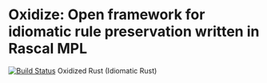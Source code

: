 # Oxidize: Open framework for idiomatic rule preservation written in Rascal MPL
[![Build Status](https://travis-ci.org/zborowa/oxidize.svg?branch=master)](https://travis-ci.org/zborowa/oxidize)
Oxidized Rust (Idiomatic Rust)
